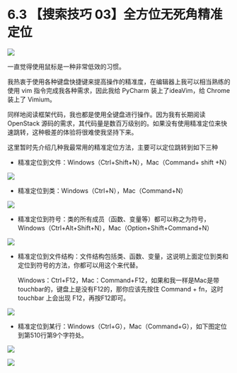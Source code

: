 # 6.3 【搜索技巧 03】全方位无死角精准定位

![](http://image.iswbm.com/20200804124133.png)

一直觉得使用鼠标是一种非常低效的习惯。

我热衷于使用各种键盘快捷键来提高操作的精准度，在编辑器上我可以相当熟练的使用 vim 指令完成我各种需求，因此我给 PyCharm 装上了ideaVim，给 Chrome 装上了 Vimium。

同样地阅读框架代码，我也都是使用全键盘进行操作。因为我有长期阅读 OpenStack 源码的需求，其代码量是数百万级别的。如果没有使用精准定位来快速跳转，这种极差的体验将很难使我坚持下来。

这里暂时先介绍几种我最常用的精准定位方法，主要可以定位跳转到如下三种

- 精准定位到文件：Windows（Ctrl+Shift+N），Mac（Command+ shift +N）

![](http://image.python-online.cn/20190616221620.png)

- 精准定位到类：Windows（Ctrl+N），Mac（Command+N）

![](http://image.python-online.cn/20190616232746.png)

- 精准定位到符号：类的所有成员（函数、变量等）都可以称之为符号，Windows（Ctrl+Alt+Shift+N），Mac（Option+Shift+Command+N）

![](http://image.python-online.cn/20190616233827.png)

- 精准定位到文件结构：文件结构包括类、函数、变量，这说明上面定位到类和定位到符号的方法，你都可以用这个来代替。

  Windows：Ctrl+F12，Mac：Command+F12，如果和我一样是Mac是带touchbar的，键盘上是没有F12的，那你应该先按住 Command + fn，这时 touchbar 上会出现 F12，再按F12即可。

![](http://image.python-online.cn/20190616235007.png)

- 精准定位到某行：Windows（Ctrl+G），Mac（Command+G），如下图定位到第510行第9个字符处。

![](http://image.python-online.cn/20190616234038.png)

![](http://image.iswbm.com/20200607174235.png)